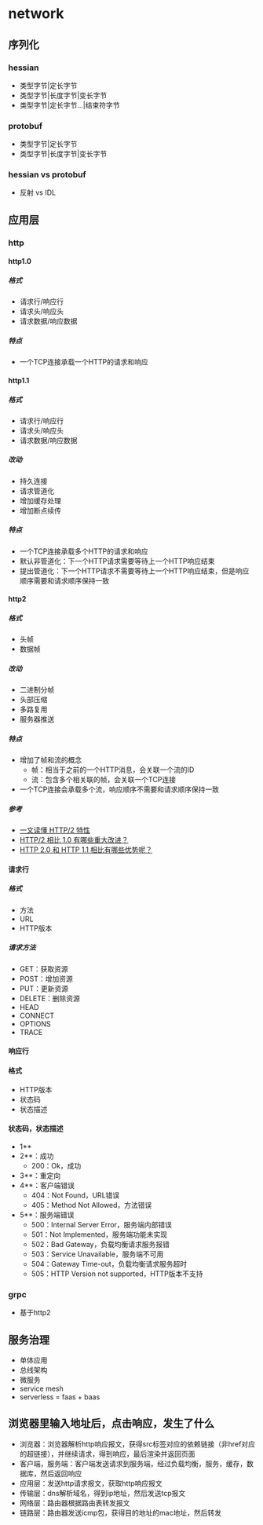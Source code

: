 # network

## 序列化

### hessian

- 类型字节|定长字节
- 类型字节|长度字节|变长字节
- 类型字节|定长字节...|结束符字节

### protobuf

- 类型字节|定长字节
- 类型字节|长度字节|变长字节

### hessian vs protobuf

- 反射 vs IDL

## 应用层

### http

#### http1.0

##### 格式

- 请求行/响应行
- 请求头/响应头
- 请求数据/响应数据

##### 特点

- 一个TCP连接承载一个HTTP的请求和响应

#### http1.1
 
##### 格式

- 请求行/响应行
- 请求头/响应头
- 请求数据/响应数据

##### 改动

- 持久连接
- 请求管道化
- 增加缓存处理
- 增加断点续传

##### 特点

- 一个TCP连接承载多个HTTP的请求和响应
- 默认非管道化：下一个HTTP请求需要等待上一个HTTP响应结束
- 提出管道化：下一个HTTP请求不需要等待上一个HTTP响应结束，但是响应顺序需要和请求顺序保持一致

#### http2

##### 格式

- 头帧
- 数据帧

##### 改动

- 二进制分帧
- 头部压缩
- 多路复用
- 服务器推送

##### 特点

- 增加了帧和流的概念
  - 帧：相当于之前的一个HTTP消息，会关联一个流的ID
  - 流：包含多个相关联的帧，会关联一个TCP连接
- 一个TCP连接会承载多个流，响应顺序不需要和请求顺序保持一致

##### 参考

- [一文读懂 HTTP/2 特性](https://zhuanlan.zhihu.com/p/26559480)
- [HTTP/2 相比 1.0 有哪些重大改进？](https://www.zhihu.com/question/34074946)
- [HTTP 2.0 和 HTTP 1.1 相比有哪些优势呢？](https://www.zhihu.com/question/306768582)

#### 请求行

##### 格式

- 方法
- URL
- HTTP版本

##### 请求方法

- GET：获取资源
- POST：增加资源
- PUT：更新资源
- DELETE：删除资源
- HEAD
- CONNECT
- OPTIONS
- TRACE

#### 响应行

#### 格式

- HTTP版本
- 状态码
- 状态描述

#### 状态码，状态描述

- 1\*\*
- 2\*\*：成功
  - 200：Ok，成功
- 3\*\*：重定向
- 4\*\*：客户端错误
  - 404：Not Found，URL错误
  - 405：Method Not Allowed，方法错误
- 5\*\*：服务端错误
  - 500：Internal Server Error，服务端内部错误
  - 501：Not Implemented，服务端功能未实现
  - 502：Bad Gateway，负载均衡请求服务报错
  - 503：Service Unavailable，服务端不可用
  - 504：Gateway Time-out，负载均衡请求服务超时
  - 505：HTTP Version not supported，HTTP版本不支持

### grpc

- 基于http2

## 服务治理

- 单体应用
- 总线架构
- 微服务
- service mesh
- serverless = faas + baas

## 浏览器里输入地址后，点击响应，发生了什么

- 浏览器：浏览器解析http响应报文，获得src标签对应的依赖链接（非href对应的超链接），并继续请求，得到响应，最后渲染并返回页面
- 客户端，服务端：客户端发送请求到服务端，经过负载均衡，服务，缓存，数据库，然后返回响应
- 应用层：发送http请求报文，获取http响应报文
- 传输层：dns解析域名，得到ip地址，然后发送tcp报文
- 网络层：路由器根据路由表转发报文
- 链路层：路由器发送icmp包，获得目的地址的mac地址，然后转发

